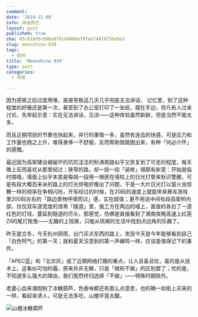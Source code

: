 ```yaml
---
comment: 
date: '2014-11-08'
info: 闲话而已
layout: post
published: true
sha: 05c81bd5c60be8f6c84008ef0feb7407bf5be8e5
slug: moonshine-039
tags:
  - 杭州
title: 'Moonshine 039'
type: post
categories:
  - 闲话

---
```




因为感冒之后过度用嗓，直接导致这几天几乎彻底无法讲话， 记忆里，到了这种程度的好像还是第一次，甚至到了办公室打印了一张纸，摆在手边，但凡有人过来讨论，先举起示意：实在无法讲话，见谅——这种体验虽然新鲜，但是当然不能太多。

而且近期项目的节奏也快起来，并行的事情一多，虽然有连击的快感，可是压力和工作量也随之上升，难得身体一不舒服，反而帮助我跳脱出来，有种「何必介怀」的感慨。

最近因为高架建设被破坏的坑坑洼洼的秋涛南路似乎又恢复到了可走的程度，每天晚上反而喜欢从那里经过；狭窄的路，却一段一段「装修」得颇有新意：开始是临时围墙，墙面上似乎本意是每隔一段用一根嵌在墙柱上的日光灯管来标识警醒，可是有段大概百来米的路上的灯光供电好像出了问题，于是一大片日光灯以萤火虫惊舞一样的频率在争相闪烁，开车经过的时候，在20码的速度上就能带来赛车游戏里200码左右的「路边景物呼啸而过」感，实在超值；更不用说中间有段高架桥内部，仅仅双车道宽度的漆黑「隧道」里，施工方在两边的墙上，直直的各拉了一道红色的灯线，蔓延到隧道的尽头，那感觉，仿佛是直接看到了湘南夜晚高速上红莲ZII的尾灯拖曳——无趣的上班族，只能从琐屑的生活中找到点边角的乐趣了。

昨天是立冬，今天杭州阴雨，出门买点东西的路上，发现今天是今年能够看到自己「白色呵气」的第一天；就和夏天注意到的第一声蝉鸣一样，应该是值得记下的事件。

「APEC蓝」和「北京灰」成了近期网络打趣的重点，让人且喜且忧，喜的是从技术上，这看似可怕的霾，原来并非无解，只是「做和不做」的区别罢了；忧的是，不知道多么强大的理由，我们竟然终归选择「不做」——特殊时期除外。


老婆心血来潮炮制了冰糖葫芦，色香味都还有那么点意思，也的确一如街上买来的一样，看起来诱人，可是无法多吃，山楂毕竟太酸。

![山楂冰糖葫芦](http://image.vsco.co/1/544b63f8332bf1057790/545e031e726708de708b4679/800x600/cfc8942a-5af8-4b41-9c7a-babe5ebfeb63.jpg)
